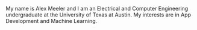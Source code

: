 My name is Alex Meeler and I am an Electrical and Computer Engineering undergraduate at the University of Texas at Austin.
My interests are in App Development and Machine Learning.

<!---
ameeler/ameeler is a ✨ special ✨ repository because its `README.md` (this file) appears on your GitHub profile.
You can click the Preview link to take a look at your changes.
--->
